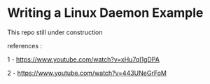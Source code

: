 # Writing a Linux Daemon Example

This repo still under construction 



references : 

1 - https://www.youtube.com/watch?v=xHu7qI1gDPA

2 - https://www.youtube.com/watch?v=443UNeGrFoM 
